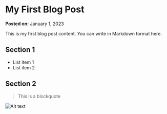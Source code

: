 # My First Blog Post

**Posted on:** January 1, 2023

This is my first blog post content. You can write in Markdown format here.

## Section 1
- List item 1
- List item 2

## Section 2
> This is a blockquote

![Alt text](/logo.png)
